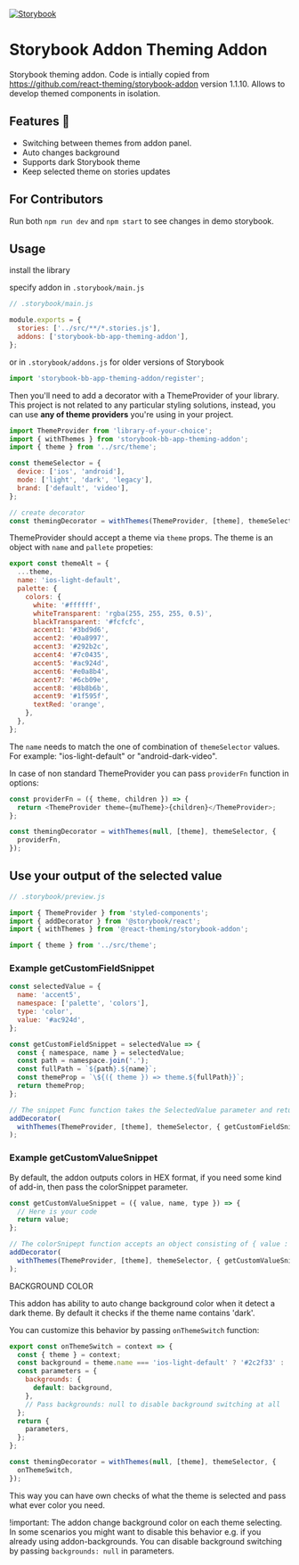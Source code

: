 [![Storybook](https://raw.githubusercontent.com/storybookjs/storybook-addon-console/master/docs/storybook.svg?sanitize=true)](https://react-theming.github.io/storybook-addon)

# Storybook Addon Theming Addon

Storybook theming addon. Code is intially copied from https://github.com/react-theming/storybook-addon version 1.1.10. Allows to develop themed components in isolation.

## Features :dizzy:

- Switching between themes from addon panel.
- Auto changes background
- Supports dark Storybook theme
- Keep selected theme on stories updates

## For Contributors

Run both `npm run dev` and `npm start` to see changes in demo storybook.

## Usage

install the library

specify addon in `.storybook/main.js`

```js
// .storybook/main.js

module.exports = {
  stories: ['../src/**/*.stories.js'],
  addons: ['storybook-bb-app-theming-addon'],
};
```

or in `.storybook/addons.js` for older versions of Storybook

```js
import 'storybook-bb-app-theming-addon/register';
```

Then you'll need to add a decorator with a ThemeProvider of your library. This project is not related to any particular styling solutions, instead, you can use **any of theme providers** you're using in your project.

```js
import ThemeProvider from 'library-of-your-choice';
import { withThemes } from 'storybook-bb-app-theming-addon';
import { theme } from '../src/theme';

const themeSelector = {
  device: ['ios', 'android'],
  mode: ['light', 'dark', 'legacy'],
  brand: ['default', 'video'],
};

// create decorator
const themingDecorator = withThemes(ThemeProvider, [theme], themeSelector);
```

ThemeProvider should accept a theme via `theme` props. The theme is an object with `name` and `pallete` propeties:

```js
export const themeAlt = {
  ...theme,
  name: 'ios-light-default',
  palette: {
    colors: {
      white: '#ffffff',
      whiteTransparent: 'rgba(255, 255, 255, 0.5)',
      blackTransparent: '#fcfcfc',
      accent1: '#3bd9d6',
      accent2: '#0a8997',
      accent3: '#292b2c',
      accent4: '#7c0435',
      accent5: '#ac924d',
      accent6: '#e0a8b4',
      accent7: '#6cb09e',
      accent8: '#8b8b6b',
      accent9: '#1f595f',
      textRed: 'orange',
    },
  },
};
```

The `name` needs to match the one of combination of `themeSelector` values. For example: "ios-light-default" or "android-dark-video".

In case of non standard ThemeProvider you can pass `providerFn` function in options:

```js
const providerFn = ({ theme, children }) => {
  return <ThemeProvider theme={muTheme}>{children}</ThemeProvider>;
};

const themingDecorator = withThemes(null, [theme], themeSelector, {
  providerFn,
});
```

## Use your output of the selected value

```js
// .storybook/preview.js

import { ThemeProvider } from 'styled-components';
import { addDecorator } from '@storybook/react';
import { withThemes } from '@react-theming/storybook-addon';

import { theme } from '../src/theme';
```

### Example getCustomFieldSnippet

```js
const selectedValue = {
  name: 'accent5',
  namespace: ['palette', 'colors'],
  type: 'color',
  value: '#ac924d',
};

const getCustomFieldSnippet = selectedValue => {
  const { namespace, name } = selectedValue;
  const path = namespace.join('.');
  const fullPath = `${path}.${name}`;
  const themeProp = `\${({ theme }) => theme.${fullPath}}`;
  return themeProp;
};

// The snippet Func function takes the SelectedValue parameter and returns a string
addDecorator(
  withThemes(ThemeProvider, [theme], themeSelector, { getCustomFieldSnippet }),
);
```

### Example getCustomValueSnippet

By default, the addon outputs colors in HEX format, if you need some kind of add-in, then pass the colorSnippet parameter.

```js
const getCustomValueSnippet = ({ value, name, type }) => {
  // Here is your code
  return value;
};

// The colorSnipept function accepts an object consisting of { value : HEX, name: string, type: color}
addDecorator(
  withThemes(ThemeProvider, [theme], themeSelector, { getCustomValueSnippet }),
);
```

BACKGROUND COLOR

This addon has ability to auto change background color when it detect a dark theme. By default it checks if the theme name contains 'dark'.

You can customize this behavior by passing `onThemeSwitch` function:

```js
export const onThemeSwitch = context => {
  const { theme } = context;
  const background = theme.name === 'ios-light-default' ? '#2c2f33' : 'white';
  const parameters = {
    backgrounds: {
      default: background,
    },
    // Pass backgrounds: null to disable background switching at all
  };
  return {
    parameters,
  };
};

const themingDecorator = withThemes(null, [theme], themeSelector, {
  onThemeSwitch,
});
```

This way you can have own checks of what the theme is selected and pass what ever color you need.

!important: The addon change background color on each theme selecting. In some scenarios you might want to disable this behavior e.g. if you already using addon-backgrounds. You can disable background switching by passing `backgrounds: null` in parameters.
